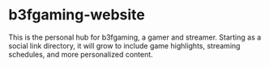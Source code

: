 # b3fgaming-website
This is the personal hub for b3fgaming, a gamer and streamer. Starting as a social link directory, it will grow to include game highlights, streaming schedules, and more personalized content.
